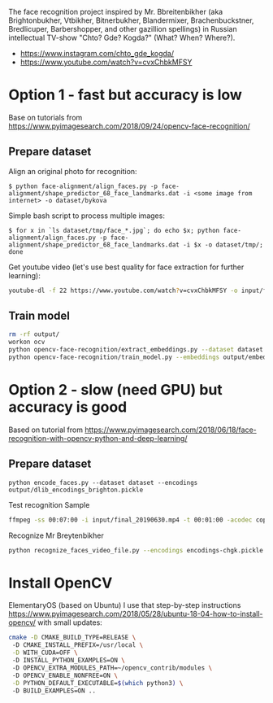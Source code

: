 The face recognition project inspired by Mr. Bbreitenbikher  (aka Brightonbukher, Vtbikher, Bitnerbukher, Blandermixer, Brachenbuckstner,
 Bredlicuper, Barbershopper, and other gazillion spellings) in Russian intellectual TV-show "Chto? Gde? Kogda?" (What? When? Where?).

* https://www.instagram.com/chto_gde_kogda/
* https://www.youtube.com/watch?v=cvxChbkMFSY

# Option 1 - fast but accuracy is low
Base on tutorials from https://www.pyimagesearch.com/2018/09/24/opencv-face-recognition/

## Prepare dataset
Align an original photo for recognition:
```
$ python face-alignment/align_faces.py -p face-alignment/shape_predictor_68_face_landmarks.dat -i <some image from internet> -o dataset/bykova
```
Simple bash script to process multiple images:
```
$ for x in `ls dataset/tmp/face_*.jpg`; do echo $x; python face-alignment/align_faces.py -p face-alignment/shape_predictor_68_face_landmarks.dat -i $x -o dataset/tmp/; done
```

Get youtube video (let's use best quality for face extraction for further learning):
```bash
youtube-dl -f 22 https://www.youtube.com/watch?v=cvxChbkMFSY -o input/final_20190630.mp4
```

## Train model
```bash
rm -rf output/
workon ocv
python opencv-face-recognition/extract_embeddings.py --dataset dataset --embeddings output/embeddings.pickle --detector opencv-face-recognition/face_detection_model --embedding-model opencv-face-recognition/openface_nn4.small2.v1.t7
python opencv-face-recognition/train_model.py --embeddings output/embeddings.pickle --recognizer output/recognizer.pickle --le output/le.pickle
```


# Option 2 - slow (need GPU) but accuracy is good
Based on tutorial from https://www.pyimagesearch.com/2018/06/18/face-recognition-with-opencv-python-and-deep-learning/

## Prepare dataset
```
python encode_faces.py --dataset dataset --encodings output/dlib_encodings_brighton.pickle
```
Test recognition
Sample
```bash
ffmpeg -ss 00:07:00 -i input/final_20190630.mp4 -t 00:01:00 -acodec copy input/final_20190630_sample_01.mp4
```
Recognize Mr Breytenbikher
```bash
python recognize_faces_video_file.py --encodings encodings-chgk.pickle --input input/final_20190630.mp4
```

# Install OpenCV
ElementaryOS (based on Ubuntu)
I use that step-by-step instructions  https://www.pyimagesearch.com/2018/05/28/ubuntu-18-04-how-to-install-opencv/
with small updates:
```bash
cmake -D CMAKE_BUILD_TYPE=RELEASE \                     
 -D CMAKE_INSTALL_PREFIX=/usr/local \
 -D WITH_CUDA=OFF \                                        
 -D INSTALL_PYTHON_EXAMPLES=ON \                           
 -D OPENCV_EXTRA_MODULES_PATH=~/opencv_contrib/modules \   
 -D OPENCV_ENABLE_NONFREE=ON \
 -D PYTHON_DEFAULT_EXECUTABLE=$(which python3) \                      
 -D BUILD_EXAMPLES=ON ..                                   
```
